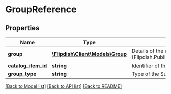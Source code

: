 # GroupReference

## Properties
Name | Type | Description | Notes
------------ | ------------- | ------------- | -------------
**group** | [**\Flipdish\\Client\Models\Group**](Group.md) | Details of the referenced {Flipdish.PublicModels.V1.Catalog.Products.GroupReference.Group} | [optional] 
**catalog_item_id** | **string** | Identifier of the ProductId to use as SubProduct | 
**group_type** | **string** | Type of the SupProduct | 

[[Back to Model list]](../README.md#documentation-for-models) [[Back to API list]](../README.md#documentation-for-api-endpoints) [[Back to README]](../README.md)


